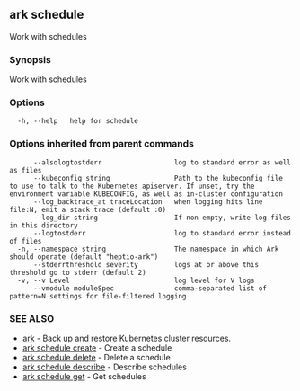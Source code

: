 ## ark schedule

Work with schedules

### Synopsis


Work with schedules

### Options

```
  -h, --help   help for schedule
```

### Options inherited from parent commands

```
      --alsologtostderr                  log to standard error as well as files
      --kubeconfig string                Path to the kubeconfig file to use to talk to the Kubernetes apiserver. If unset, try the environment variable KUBECONFIG, as well as in-cluster configuration
      --log_backtrace_at traceLocation   when logging hits line file:N, emit a stack trace (default :0)
      --log_dir string                   If non-empty, write log files in this directory
      --logtostderr                      log to standard error instead of files
  -n, --namespace string                 The namespace in which Ark should operate (default "heptio-ark")
      --stderrthreshold severity         logs at or above this threshold go to stderr (default 2)
  -v, --v Level                          log level for V logs
      --vmodule moduleSpec               comma-separated list of pattern=N settings for file-filtered logging
```

### SEE ALSO
* [ark](ark.md)	 - Back up and restore Kubernetes cluster resources.
* [ark schedule create](ark_schedule_create.md)	 - Create a schedule
* [ark schedule delete](ark_schedule_delete.md)	 - Delete a schedule
* [ark schedule describe](ark_schedule_describe.md)	 - Describe schedules
* [ark schedule get](ark_schedule_get.md)	 - Get schedules

